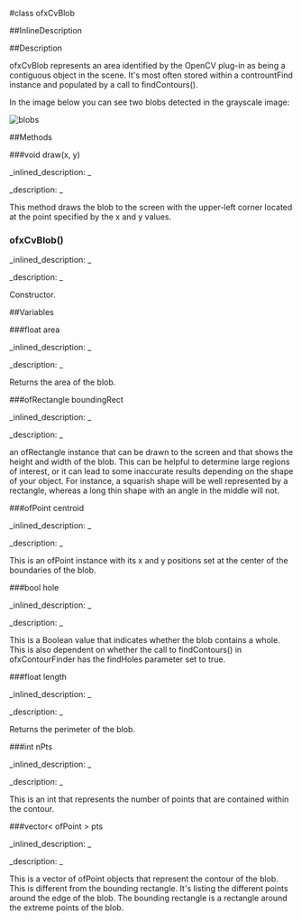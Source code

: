 #class ofxCvBlob


<!--
_visible: True_
_advanced: False_
_istemplated: False_
_extends: _
-->

##InlineDescription






##Description

ofxCvBlob represents an area identified by the OpenCV plug-in as being a contiguous object in the scene. It's most often stored within a contrountFind instance and populated by a call to findContours().

In the image below you can see two blobs detected in the grayscale image:

![blobs](blobs.png "Blobs in image")





##Methods



###void draw(x, y)

<!--
_syntax: draw(x, y)_
_name: draw_
_returns: void_
_returns_description: _
_parameters: float x, float y_
_access: public_
_version_started: 007_
_version_deprecated: _
_summary: _
_constant: False_
_static: False_
_visible: True_
_advanced: False_
-->

_inlined_description: _







_description: _

This method draws the blob to the screen with the upper-left corner located at the point specified by the x and y values.





<!----------------------------------------------------------------------------->

### ofxCvBlob()

<!--
_syntax: ofxCvBlob()_
_name: ofxCvBlob_
_returns: _
_returns_description: _
_parameters: _
_access: public_
_version_started: 007_
_version_deprecated: _
_summary: _
_constant: False_
_static: False_
_visible: True_
_advanced: False_
-->

_inlined_description: _







_description: _

Constructor.





<!----------------------------------------------------------------------------->

##Variables



###float area

<!--
_name: area_
_type: float_
_access: public_
_version_started: 007_
_version_deprecated: _
_summary: _
_visible: True_
_constant: True_
_advanced: False_
-->

_inlined_description: _







_description: _

Returns the area of the blob.





<!----------------------------------------------------------------------------->

###ofRectangle boundingRect

<!--
_name: boundingRect_
_type: ofRectangle_
_access: public_
_version_started: 007_
_version_deprecated: _
_summary: _
_visible: True_
_constant: True_
_advanced: False_
-->

_inlined_description: _







_description: _

an ofRectangle instance that can be drawn to the screen and that shows the height and width of the blob. This can be helpful to determine large regions of interest, or it can lead to some inaccurate results depending on the shape of your object. For instance, a squarish shape will be well represented by a rectangle, whereas a long thin shape with an angle in the middle will not.





<!----------------------------------------------------------------------------->

###ofPoint centroid

<!--
_name: centroid_
_type: ofPoint_
_access: public_
_version_started: 007_
_version_deprecated: _
_summary: _
_visible: True_
_constant: True_
_advanced: False_
-->

_inlined_description: _







_description: _

This is an ofPoint instance with its x and y positions set at the center of the boundaries of the blob.





<!----------------------------------------------------------------------------->

###bool hole

<!--
_name: hole_
_type: bool_
_access: public_
_version_started: 007_
_version_deprecated: _
_summary: _
_visible: True_
_constant: True_
_advanced: False_
-->

_inlined_description: _







_description: _

This is a Boolean value that indicates whether the blob contains a whole. This is also dependent on whether the call to findContours() in ofxContourFinder has the findHoles parameter set to true.





<!----------------------------------------------------------------------------->

###float length

<!--
_name: length_
_type: float_
_access: public_
_version_started: 007_
_version_deprecated: _
_summary: _
_visible: True_
_constant: True_
_advanced: False_
-->

_inlined_description: _







_description: _

Returns the perimeter of the blob.





<!----------------------------------------------------------------------------->

###int nPts

<!--
_name: nPts_
_type: int_
_access: public_
_version_started: 007_
_version_deprecated: _
_summary: _
_visible: True_
_constant: True_
_advanced: False_
-->

_inlined_description: _







_description: _

This is an int that represents the number of points that are contained within the contour.





<!----------------------------------------------------------------------------->

###vector< ofPoint > pts

<!--
_name: pts_
_type: vector< ofPoint >_
_access: public_
_version_started: 007_
_version_deprecated: _
_summary: _
_visible: True_
_constant: True_
_advanced: False_
-->

_inlined_description: _







_description: _

This is a vector of ofPoint objects that represent the contour of the blob. This is different from the bounding rectangle. It's listing the different points around the edge of the blob. The bounding rectangle is a rectangle around the extreme points of the blob.





<!----------------------------------------------------------------------------->

